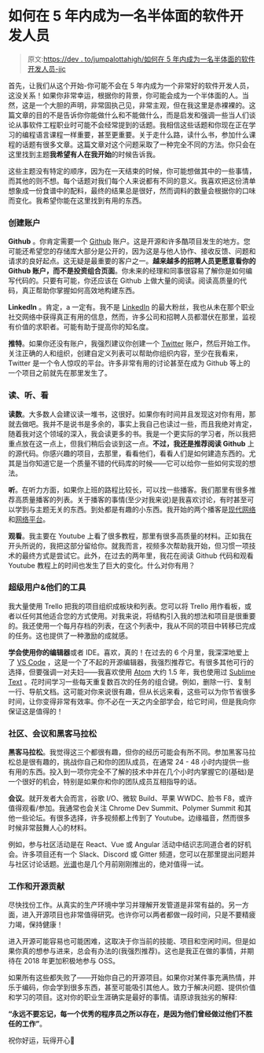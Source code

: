 # 如何在 5 年内成为一名半体面的软件开发人员

> 原文:[https://dev . to/jumpalottahigh/如何在 5 年内成为一名半体面的软件开发人员-jjc](https://dev.to/jumpalottahigh/how-to-become-a-semi-decent-software-developer-in-5-years-jjc)

首先，让我们从这个开始-你可能不会在 5 年内成为一个非常好的软件开发人员，这没关系！如果你非常幸运，根据你的背景，你可能会成为一个半体面的人。当然，这是一个大胆的声明，非常固执己见，非常主观，但在我这里是赤裸裸的。这篇文章的目的不是告诉你你能做什么和不能做什么，而是启发和强调一些当人们谈论从事软件工程职业时可能不会经常提到的话题。我相信这些话题和你现在正在学习的编程语言课程一样重要，甚至更重要。关于走什么路，读什么书，参加什么课程的话题有很多文章。这篇文章对这个问题采取了一种完全不同的方法。你只会在这里找到主题**我希望有人在我开始**的时候告诉我。

这些主题没有特定的顺序，因为在一天结束的时候，你可能想做其中的一些事情，而其他的则不想。每个话题对我们每个人来说都有不同的意义。我喜欢把这份清单想象成一份食谱中的配料，最终的结果总是很好，然而调料的数量会根据你的口味而变化。我希望你能在这里找到有用的东西。

### [](#create-accounts)创建账户

**Github** 。你肯定需要一个 [Github](https://github.com/jumpalottahigh) 账户。这是开源和许多酷项目发生的地方。您可能还希望您的存储库大部分是公开的，因为这是与他人协作、接收反馈、问题和请求的良好起点。这无疑是最重要的客户之一。**越来越多的招聘人员更愿意看你的 Github 账户，而不是投资组合页面**。你未来的经理和同事很容易了解你是如何编写代码的。只要有可能，你还应该在 Github 上做大量的阅读。阅读高质量的代码，真正帮助你掌握如何高效地构建东西。

**LinkedIn** 。肯定，a 一定有。我不是 [LinkedIn](https://www.linkedin.com/in/yanevgeorgi/) 的最大粉丝，我也从未在那个职业社交网络中获得真正有用的信息，然而，许多公司和招聘人员都潜伏在那里，监视有价值的求职者。可能有助于提高你的知名度。

**推特**。如果你还没有账户，我强烈建议你创建一个 [Twitter](https://twitter.com/jumpalottahigh) 账户，然后开始工作。关注正确的人和组织，创建自定义列表可以帮助你组织内容，至少在我看来，Twitter 是一个令人惊叹的平台。许多非常有用的讨论甚至在成为 Github 等上的一个项目之前就先在那里发生了。

### [](#reading-listening-and-watching)读、听、看

**读数**。大多数人会建议读一堆书，这很好。如果你有时间并且发现这对你有用，那就去做吧。我并不是说书是多余的，事实上我自己也读过一些，而且我绝对肯定，随着我对这个领域的深入，我会读更多的书。我是一个更实际的学习者，所以我把重点放在这一点上，但我们稍后会谈到这一点。**不过，我还是推荐阅读 Github** 上的源代码。你感兴趣的项目，去那里，看看他们，看看人们是如何建造东西的。尤其是当你知道它是一个质量不错的代码库的时候——它可以给你一些如何实现的想法。

**听**。在听力方面，如果你上班的路程比较长，可以找一些播客。我们那里有很多推荐高质量播客的列表。关于播客的事情(至少对我来说)是我喜欢讨论，有时甚至可以学到与主题无关的东西。到处都是有趣的小东西。我开始的两个播客是[现代网络](https://www.moderndotweb.com/modern-web-podcast)和[网络平台](https://thewebplatform.libsyn.com/)。

**观看**。我主要在 Youtube 上看了很多教程，那里有很多高质量的材料。正如我在开头所说的，我把这部分留给你。就我而言，视频多次帮助我开始，但习惯一项技术的最终方式是尝试它。此外，在过去的两年里，我花在阅读 Github 代码和观看 Youtube 教程上的时间也发生了巨大的变化。什么对你有用？

### [](#power-user-amp-their-tools)超级用户&他们的工具

我大量使用 Trello 把我的项目组织成板块和列表。您可以将 Trello 用作看板，或者以任何其他适合您的方式使用。对我来说，将结构引入我的想法和项目是很重要的。我还使用一个每月存档的列表，在这个列表中，我从不同的项目中转移已完成的任务。这也提供了一种激励的成就感。

**学会使用你的编辑器**或者 IDE。喜欢，真的！在过去的 6 个月里，我深深地爱上了 [VS Code](https://code.visualstudio.com/) ，这是一个了不起的开源编辑器，我强烈推荐它。有很多其他可行的选择，但要强调一对夫妇——我喜欢使用 [Atom](https://atom.io/) 大约 1.5 年，我也使用过 [Sublime Text](https://www.sublimetext.com/3) 。花时间学习一些每天重复数百次的任务的组合键。例如，删除一行、复制一行、导航文档。这可能对你来说很有趣，但从长远来看，这些可以为你节省很多时间，让你变得非常有效率。你不必在一天之内全部学会，给它时间，但是我向你保证这是值得的！

### [](#communities-conferences-and-hackathons)社区、会议和黑客马拉松

**黑客马拉松**。我觉得这三个都很有趣，但你的经历可能会有所不同。参加黑客马拉松总是很有趣的，挑战你自己和你的团队成员，在通常 24 - 48 小时内提供一些有用的东西。投入到一项你完全不了解的技术中并在几个小时内掌握它的(基础)是一个很好的机会，特别是如果你和你的团队成员互相指导的话。

**会议**。就开发者大会而言，谷歌 I/O、微软 Build、苹果 WWDC、脸书 F8，或许值得观看/参加。我通常也会关注 Chrome Dev Summit、Polymer Summit 和其他一些论坛。有很多选择，许多视频都上传到了 Youtube。边缘福音，然而很多时候非常鼓舞人心的材料。

例如，参与社区活动是在 React、Vue 或 Angular 活动中结识志同道合者的好机会。许多项目还有一个 Slack、Discord 或 Gitter 频道，您可以在那里提出问题并与社区讨论话题。[光谱](https://spectrum.chat/explore)也是几个月前刚刚推出的，绝对值得一试。

### [](#work-and-open-source-contributions)工作和开源贡献

尽快找份工作。从真实的生产环境中学习并理解开发管道是非常有益的。另一方面，进入开源项目也非常值得研究。也许你可以两者都做一段时间，只是不要精疲力竭，保持健康！

进入开源可能容易也可能困难，这取决于你当前的技能、项目和空闲时间。但是如果你真的想参与进来，总会有办法的(我强烈推荐)。这也是我正在做的事情，并期待在 2018 年更加积极地参与 OSS。

如果所有这些都失败了——开始你自己的开源项目。如果你对某件事充满热情，并乐于编码，你会学到很多东西，甚至可能吸引其他人。致力于解决问题、提供价值和学习的项目。这对你的职业生涯确实是最好的事情。请原谅我拙劣的解释:

**“永远不要忘记，每一个优秀的程序员之所以存在，是因为他们曾经做过他们不胜任的工作”**。

祝你好运，玩得开心🚀
